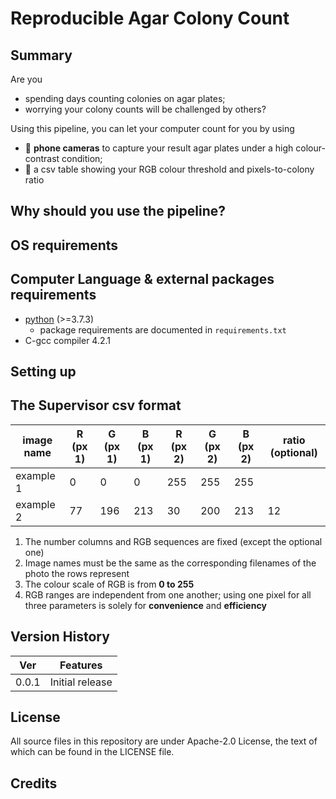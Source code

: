 # Reproducible Agar Colony Count

## Summary

Are you

- spending days counting colonies on agar plates;
- worrying your colony counts will be challenged by others?

Using this pipeline, you can let your computer count for you by using

- :iphone: **phone cameras** to capture your result agar plates under a high colour-contrast condition;
- :memo: a csv table showing your RGB colour threshold and pixels-to-colony ratio

## Why should you use the pipeline?

## OS requirements

## Computer Language & external packages requirements
- [python](https://www.python.org/) (>=3.7.3)
    - package requirements are documented in `requirements.txt`
- C-gcc compiler 4.2.1

## Setting up

## The Supervisor csv format
image name | R (px 1) | G (px 1) | B (px 1) | R (px 2) | G (px 2) | B (px 2) | ratio (optional)
--- | --- | --- | --- | --- | --- | --- | ---
example 1 | 0 | 0 | 0 | 255 | 255 | 255 |
example 2 | 77 | 196 | 213 | 30 | 200 | 213 | 12

1. The number columns and RGB sequences are fixed (except the optional one)
0. Image names must be the same as the corresponding filenames of the photo the rows represent
0. The colour scale of RGB is from **0 to 255**
0. RGB ranges are independent from one another; using one pixel for all three parameters is solely for **convenience** and **efficiency**

## Version History
Ver | Features
--- | ---
0.0.1 | Initial release

## License

All source files in this repository are under Apache-2.0 License, the text of which can be found in the LICENSE file.

## Credits
